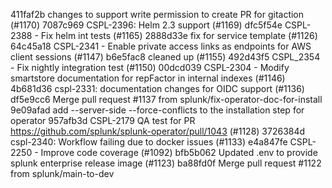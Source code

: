 411faf2b changes to support write permission to create PR for gitaction (#1170)
7087c969 CSPL-2396: Helm 2.3 support  (#1169)
dfc5f54e CSPL-2388 - Fix helm int tests (#1165)
2888d33e fix for service template (#1126)
64c45a18 CSPL-2341 - Enable private access links as endpoints for AWS client sessions (#1147)
b6e5fac8 cleaned up (#1155)
492d43f5 CSPL_2354 - Fix nightly integration test (#1150)
00dcd039 CSPL-2304 - Modify smartstore documentation for repFactor in internal indexes (#1146)
4b681d36 cspl-2331: documentation changes for OIDC support (#1136)
df5e9cc6 Merge pull request #1137 from splunk/fix-operator-doc-for-install
9e09afad add --server-side  --force-conflicts to the installation step for operator
957afb3d CSPL-2179 QA test for PR https://github.com/splunk/splunk-operator/pull/1043 (#1128)
3726384d cspl-2340: Workflow failing due to docker issues (#1133)
e4a847fe CSPL-2250 - Improve code coverage (#1092)
bfb5b062 Updated .env to provide splunk enterprise release image (#1123)
ba88fd0f Merge pull request #1122 from splunk/main-to-dev

